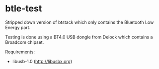 btle-test
=========

Stripped down version of btstack which only contains the Bluetooth Low Energy part.

Testing is done using a BT4.0 USB dongle from Delock which contains a Broadcom chipset.

Requirements:
  * libusb-1.0 (http://libusbx.org)




